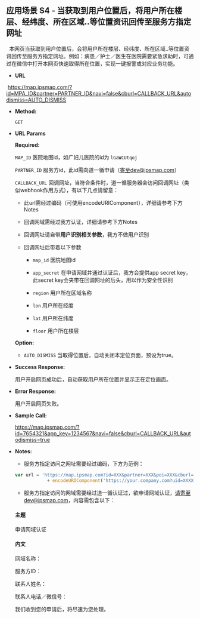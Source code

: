**应用场景 S4 - 当获取到用户位置后，将用户所在楼层、经纬度、所在区域..等位置资讯回传至服务方指定网址**
----
  
  本网页当获取到用户位置后，会将用户所在楼层、经纬度、所在区域..等位置资讯回传至服务方指定网址。例如：病患／护士／医生在医院需要紧急求助时，可通过在微信中打开本网页快速取得所在位置，实现一键报警或对应业务功能。
  

* **URL**

  https://map.ipsmap.com/?id=MPA_ID&partner=PARTNER_ID&navi=false&cburl=CALLBACK_URL&autodismiss=AUTO_DISMISS

* **Method:**
  
  `GET`
  
*  **URL Params**


   **Required:**
 
   `MAP_ID` 医院地图id，如广妇儿医院的id为 `lGaWCUtqoj` 
 
   `PARTNER_ID` 服务方id，此id需向道一循申请（寄至dev@ipsmap.com）
  
   `CALLBACK_URL` 回调网址，当符合条件时，道一循服务器会访问回调网址（类似webhook作用方式），有以下几点请留意：
 
     * 此url需经过编码（可使用encodeURIComponent），详细请参考下方Notes
 
     * 回调网域需经过我方认证，详细请参考下方Notes

     * 回调网址请自带**用户识别相关参数**，我方不做用户识别

     * 回调网址后带着以下参数
      
       * `map_id` 医院地图id

       * `app_secret` 在申请网域并通过认证后，我方会提供app secret key，此secret key会夹带在回调网址的后头，用以作为安全性识别

       * `region` 用户所在区域名称

       * `lon` 用户所在经度

       * `lat` 用户所在纬度

       * `floor` 用户所在楼层
  
   **Option:**

     * `AUTO_DISMISS` 当取得位置后，自动关闭本定位页面，预设为true。

* **Success Response:**
 
   用户开启网页成功后，自动获取用户所在位置并显示正在定位画面。

 
* **Error Response:**

   用户开启网页失败。


* **Sample Call:**

   https://map.ipsmap.com/?id=7654321&app_key=1234567&navi=false&cburl=CALLBACK_URL&autodismiss=true

* **Notes:**

  * 服务方指定访问之网址需要经过编码，下方为范例： 

  ```js  
  var url = 'https://map.ipsmap.com?id=XXX&partner=XXX&poi=XXX&cburl=' 
              + encodeURIComponent('https://your.company.com?uid=XXXX&otherParas=XXX')
  ```

  * 服务方指定访问的网域需要经过道一循认证过，欲申请网域认证，请寄至dev@ipsmap.com，内容需包含以下：

   #### 主题

    申请网域认证

   #### 内文

    网域名称：

    服务方ID：

    联系人姓名：

    联系人电话／微信号：

    我们收到您的申请后，将尽速为您处理。
   
   

